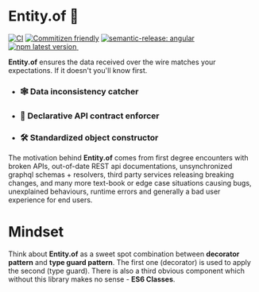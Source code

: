 # Entity.of 👻

[![CI](https://github.com/AlexandruCalinica/Entity.of/actions/workflows/workflow.yaml/badge.svg?branch=main)](https://github.com/AlexandruCalinica/Entity.of/actions/workflows/workflow.yaml)
[![Commitizen friendly](https://img.shields.io/badge/commitizen-friendly-brightgreen.svg)](http://commitizen.github.io/cz-cli/)
[![semantic-release: angular](https://img.shields.io/badge/semantic--release-angular-e10079?logo=semantic-release)](https://github.com/semantic-release/semantic-release)
<a href="https://www.npmjs.com/package/entity-of">
  <img alt="npm latest version" src="https://img.shields.io/npm/v/entity-of/latest.svg">
</a>
<A href="https://www.npmjs.com/package/entity-of">
  <img alt="" src="https://img.shields.io/npm/l/entity-of" />
</a>

**Entity.of** ensures the data received over the wire matches your expectations. If it doesn't you'll know first.

- ### 🕸 Data inconsistency catcher
- ### 🦾 Declarative API contract enforcer
- ### 🛠 Standardized object constructor

The motivation behind **Entity.of** comes from first degree encounters with broken APIs, out-of-date REST api documentations, unsynchronized graphql schemas + resolvers, third party services releasing breaking changes, and many more text-book or edge case situations causing bugs, unexplained behaviours, runtime errors and generally a bad user experience for end users.

# Mindset
Think about **Entity.of** as a sweet spot combination between **decorator pattern** and **type guard pattern**. The first one (decorator) is used to apply the second (type guard). There is also a third obvious component which without this library makes no sense - **ES6 Classes**.
